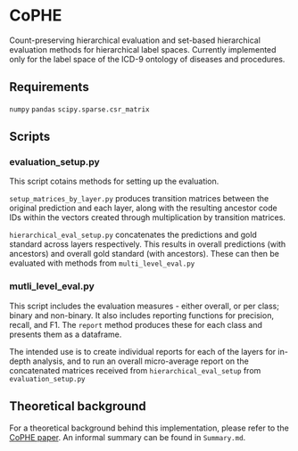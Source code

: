 # CoPHE

Count-preserving hierarchical evaluation and set-based hierarchical evaluation methods for hierarchical label spaces.
Currently implemented only for the label space of the ICD-9 ontology of diseases and procedures.

## Requirements

``numpy``
``pandas``
``scipy.sparse.csr_matrix``


## Scripts

### evaluation_setup.py
This script cotains methods for setting up the evaluation.

``setup_matrices_by_layer.py`` produces transition matrices between the original prediction and each layer, along with the resulting ancestor code IDs within the vectors created through multiplication by transition matrices.


``hierarchical_eval_setup.py`` concatenates the predictions and gold standard across layers respectively. This results in overall predictions (with ancestors) and overall gold standard (with ancestors). These can then be evaluated with methods from ``multi_level_eval.py``

### mutli_level_eval.py 
This script includes the evaluation measures - either overall, or per class; binary and non-binary. It also includes reporting functions for precision, recall, and F1. The ``report`` method produces these for each class and presents them as a dataframe.

The intended use is to create individual reports for each of the layers for in-depth analysis, and to run an overall micro-average report on the concatenated matrices received from ``hierarchical_eval_setup`` from ``evaluation_setup.py``

## Theoretical background

For a theoretical background behind this implementation, please refer to the [CoPHE paper](https://arxiv.org/abs/2109.04853).
An informal summary can be found in ``Summary.md``.